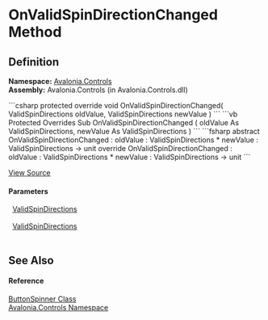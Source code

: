 # OnValidSpinDirectionChanged Method




## Definition
**Namespace:** <a href="N_Avalonia_Controls">Avalonia.Controls</a>  
**Assembly:** Avalonia.Controls (in Avalonia.Controls.dll)

<Tabs groupId="api-code-preview">
<TabItem value="csharp" label="C#">
```csharp
protected override void OnValidSpinDirectionChanged(
	ValidSpinDirections oldValue,
	ValidSpinDirections newValue
)
```
</TabItem>
<TabItem value="vb" label="VB">
```vb
Protected Overrides Sub OnValidSpinDirectionChanged ( 
	oldValue As ValidSpinDirections,
	newValue As ValidSpinDirections
)
```
</TabItem>
<TabItem value="fsharp" label="F#">
```fsharp
abstract OnValidSpinDirectionChanged : 
        oldValue : ValidSpinDirections * 
        newValue : ValidSpinDirections -> unit 
override OnValidSpinDirectionChanged : 
        oldValue : ValidSpinDirections * 
        newValue : ValidSpinDirections -> unit 
```
</TabItem>
</Tabs>



<a href="https://github.com/AvaloniaUI/Avalonia/tree/master/src/Avalonia.Controls/ButtonSpinner.cs#L227" title="View the source code">View Source</a>



#### Parameters
<dl><dt>  <a href="T_Avalonia_Controls_ValidSpinDirections">ValidSpinDirections</a></dt><dd> </dd><dt>  <a href="T_Avalonia_Controls_ValidSpinDirections">ValidSpinDirections</a></dt><dd> </dd></dl>

## See Also


#### Reference
<a href="T_Avalonia_Controls_ButtonSpinner">ButtonSpinner Class</a>  
<a href="N_Avalonia_Controls">Avalonia.Controls Namespace</a>  

